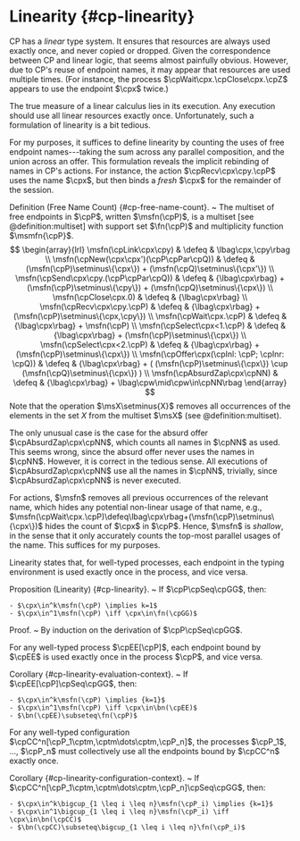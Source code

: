 # Linearity {#cp-linearity}

CP has a *linear* type system. It ensures that resources are always used exactly once, and never copied or dropped.
Given the correspondence between CP and linear logic, that seems almost painfully obvious.
However, due to CP's reuse of endpoint names, it may appear that resources are used multiple times. (For instance, the process $\cpWait\cpx.\cpClose\cpx.\cpZ$ appears to use the endpoint $\cpx$ twice.)

The true measure of a linear calculus lies in its execution.
Any execution should use all linear resources exactly once.
Unfortunately, such a formulation of linearity is a bit tedious.

For my purposes, it suffices to define linearity by counting the uses of free endpoint names---taking the sum across any parallel composition, and the union across an offer.
This formulation reveals the implicit rebinding of names in CP's actions.
For instance, the action $\cpRecv\cpx\cpy.\cpP$ uses the name $\cpx$, but then binds a *fresh* $\cpx$ for the remainder of the session.

Definition (Free Name Count) {#cp-free-name-count}.
  ~ The multiset of free endpoints in $\cpP$, written $\msfn(\cpP)$, is a multiset [see @definition:multiset] with support set $\fn(\cpP)$ and multiplicity function $\msmfn{\cpP}$.
    $$
    \begin{array}{lrl}
    \msfn(\cpLink\cpx\cpy)
    & \defeq
    & \lbag\cpx,\cpy\rbag
    \\
    \msfn(\cpNew(\cpx\cpx')(\cpP\cpPar\cpQ))
    & \defeq
    & (\msfn(\cpP)\setminus\{\cpx\})
      +
      (\msfn(\cpQ)\setminus\{\cpx'\})
    \\
    \msfn(\cpSend\cpx\cpy.(\cpP\cpPar\cpQ))
    & \defeq
    & {\lbag\cpx\rbag}
      +
      (\msfn(\cpP)\setminus\{\cpy\})
      +
      (\msfn(\cpQ)\setminus\{\cpx\})
    \\
    \msfn(\cpClose\cpx.0)
    & \defeq
    & {\lbag\cpx\rbag}
    \\
    \msfn(\cpRecv\cpx\cpy.\cpP)
    & \defeq
    & {\lbag\cpx\rbag}
      +
      (\msfn(\cpP)\setminus\{\cpx,\cpy\})
    \\
    \msfn(\cpWait\cpx.\cpP)
    & \defeq
    & {\lbag\cpx\rbag}
      +
      \msfn(\cpP)
    \\
    \msfn(\cpSelect\cpx<1.\cpP)
    & \defeq
    & {\lbag\cpx\rbag}
      +
      (\msfn(\cpP)\setminus\{\cpx\})
    \\
    \msfn(\cpSelect\cpx<2.\cpP)
    & \defeq
    & {\lbag\cpx\rbag}
      +
      (\msfn(\cpP)\setminus\{\cpx\})
    \\
    \msfn(\cpOffer\cpx(\cpInl: \cpP; \cpInr: \cpQ))
    & \defeq
    & {\lbag\cpx\rbag}
      +
      (
        (\msfn(\cpP)\setminus\{\cpx\})
        \cup
        (\msfn(\cpQ)\setminus\{\cpx\})
      )
    \\
    \msfn(\cpAbsurdZap\cpx\cpNN)
    & \defeq
    & {\lbag\cpx\rbag}
      +
      \lbag\cpw\mid\cpw\in\cpNN\rbag
    \end{array}
    $$
    Note that the operation $\msX\setminus{X}$ removes all occurrences of the elements in the set $X$ from the multiset $\msX$ (see @definition:multiset).

The only unusual case is the case for the absurd offer $\cpAbsurdZap\cpx\cpNN$, which counts all names in $\cpNN$ as used.
This seems wrong, since the absurd offer never uses the names in $\cpNN$.
However, it is correct in the tedious sense.
All executions of $\cpAbsurdZap\cpx\cpNN$ use all the names in $\cpNN$, trivially, since $\cpAbsurdZap\cpx\cpNN$ is never executed.

For actions, $\msfn$ removes all previous occurrences of the relevant name, which hides any potential non-linear usage of that name, e.g., $\msfn(\cpWait\cpx.\cpP)\defeq\lbag\cpx\rbag+(\msfn(\cpP)\setminus\{\cpx\})$ hides the count of $\cpx$ in $\cpP$.
Hence, $\msfn$ is *shallow*, in the sense that it only accurately counts the top-most parallel usages of the name. This suffices for my purposes.

Linearity states that, for well-typed processes, each endpoint in the typing environment is used exactly once in the process, and vice versa.

Proposition (Linearity) {#cp-linearity}.
  ~ If $\cpP\cpSeq\cpGG$, then:

    - $\cpx\in^k\msfn(\cpP) \implies k=1$
    - $\cpx\in^1\msfn(\cpP) \iff \cpx\in\fn(\cpGG)$

Proof.
  ~ By induction on the derivation of $\cpP\cpSeq\cpGG$.

For any well-typed process $\cpEE[\cpP]$, each endpoint bound by $\cpEE$ is used exactly once in the process $\cpP$, and vice versa.

Corollary {#cp-linearity-evaluation-context}.
  ~ If $\cpEE[\cpP]\cpSeq\cpGG$, then:

    - $\cpx\in^k\msfn(\cpP) \implies {k=1}$
    - $\cpx\in^1\msfn(\cpP) \iff \cpx\in\bn(\cpEE)$
    - $\bn(\cpEE)\subseteq\fn(\cpP)$

For any well-typed configuration $\cpCC^n[\cpP_1\cptm,\cptm\dots\cptm,\cpP_n]$, the processes $\cpP_1$, ..., $\cpP_n$ must collectively use all the endpoints bound by $\cpCC^n$ exactly once.

Corollary {#cp-linearity-configuration-context}.
  ~ If $\cpCC^n[\cpP_1\cptm,\cptm\dots\cptm,\cpP_n]\cpSeq\cpGG$, then:

    - $\cpx\in^k\bigcup_{1 \leq i \leq n}\msfn(\cpP_i) \implies {k=1}$
    - $\cpx\in^1\bigcup_{1 \leq i \leq n}\msfn(\cpP_i) \iff \cpx\in\bn(\cpCC)$
    - $\bn(\cpCC)\subseteq\bigcup_{1 \leq i \leq n}\fn(\cpP_i)$
